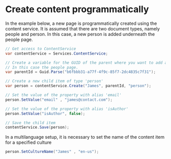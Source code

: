 # Create content programmatically

In the example below, a new page is programmatically created using the content service. It is assumed that there are two document types, namely people and person. In this case, a new person is added underneath the people page.


```csharp
// Get access to ContentService
var contentService = Services.ContentService;

// Create a variable for the GUID of the parent where you want to add a child item.
// In this case the people page. 
var parentId = Guid.Parse("b6fbbb31-a77f-4f9c-85f7-2dc4835c7f31");

// Create a new child item of type 'person'
var person = contentService.Create("James", parentId, "person"); 

// Set the value of the property with alias 'email'
person.SetValue("email" , "james@contact.com");

// Set the value of the property with alias 'isAuthor'
person.SetValue("isAuthor", false);

// Save the child item
contentService.Save(person);
```
In a multilanguage setup, it is necessary to set the name of the content item for a specified culture
```csharp
person.SetCultureName("James" , "en-us");
```
